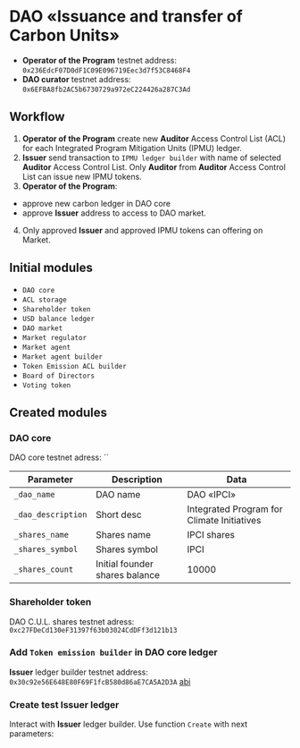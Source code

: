 # DAO «Issuance and transfer of Carbon Units»

- **Operator of the Program** testnet address: `0x236EdcF07D0dF1C09E096719Eec3d7f53C8468F4`
- **DAO curator** testnet address: `0x6EFBA8fb2AC5b6730729a972eC224426a287C3Ad`

## Workflow
1. **Operator of the Program** create new **Auditor** Access Control List (ACL) for each Integrated Program Mitigation Units (IPMU) ledger.
2. **Issuer** send transaction to `IPMU ledger builder` with name of selected **Auditor** Access Control List. Only **Auditor** from **Auditor** Access Control List can issue new IPMU tokens.
3. **Operator of the Program**:
  - approve new carbon ledger in DAO core  
  - approve **Issuer** address to access to DAO market.
4. Only approved  **Issuer** and approved IPMU tokens can offering on Market.

## Initial modules
- `DAO core`
- `ACL storage`
- `Shareholder token`
- `USD balance ledger`
- `DAO market`
- `Market regulator`
- `Market agent`
- `Market agent builder`
- `Token Emission ACL builder`
- `Board of Directors`
- `Voting token`

## Created modules

### DAO core
DAO core testnet adress: ``

Parameter | Description | Data
---------|----------|-------
`_dao_name` | DAO name | DAO «IPCI»
`_dao_description` | Short desc| Integrated Program for Climate Initiatives
`_shares_name` | Shares name | IPCI shares
`_shares_symbol` | Shares symbol | IPCI
`_shares_count` | Initial founder shares balance | 10000




### Shareholder token

DAO C.U.L. shares testnet adress: `0xc27FDeCd130eF31397f63b03024CdDFf3d121b13`


### Add `Token emission builder` in DAO core ledger

**Issuer** ledger builder testnet address: `0x30c92e56E648E80F69F1fcB580d86aE7CA5A2D3A` [abi](https://github.com/airalab/core/blob/master/abi/builder/BuilderTokenEmission.json)

### Create test **Issuer** ledger

Interact with **Issuer** ledger builder. Use function `Create` with next parameters:
